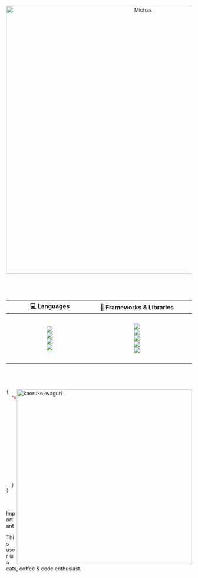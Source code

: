 <div align="center">
    <img src="https://github.com/user-attachments/assets/535b84ab-3f05-4710-b48e-4204ac06e6e2" alt="Michas" width=727>
  
  #
</div>
<br>
<div align="center"> 
  
  | 💻 Languages | 🧩 Frameworks & Libraries | 🗄️ Databases |
  | :---: | :---: | :---: |
  | ᅠᅠᅠᅠᅠᅠᅠᅠᅠᅠᅠᅠᅠᅠᅠ <br> <img src="https://img.shields.io/badge/TypeScript-007ACC?style=for-the-badge&logo=typescript&logoColor=white"> <br> <img src="https://img.shields.io/badge/JavaScript-F7DF1E?style=for-the-badge&logo=javascript&logoColor=black&logoWidth=100"> <br> <img src="https://img.shields.io/badge/HTML5-E34F26?style=for-the-badge&logo=html5&logoColor=white&logoWidth=100"> <br> <img src="https://img.shields.io/badge/CSS3-1572B6?style=for-the-badge&logo=css3&logoColor=white"> <br> ᅠᅠᅠᅠᅠᅠᅠᅠᅠᅠᅠᅠᅠᅠᅠ | ᅠᅠᅠᅠᅠᅠᅠᅠᅠᅠᅠᅠᅠᅠᅠ <br> <img src="https://img.shields.io/badge/React-20232A?style=for-the-badge&logo=react&logoColor=61DAFB"> <br> <img src="https://img.shields.io/badge/Next-black?style=for-the-badge&logo=next.js&logoColor=white"> <br> <img src="https://img.shields.io/badge/Electron-191970?style=for-the-badge&logo=Electron&logoColor=white"> <br> <img src="https://img.shields.io/badge/Node.js-43853D?style=for-the-badge&logo=node.js&logoColor=white"> <br> <img src="https://img.shields.io/badge/express.js-%23404d59.svg?style=for-the-badge&logo=express&logoColor=%2361DAFB"> <br> ᅠᅠᅠᅠᅠᅠᅠᅠᅠᅠᅠᅠᅠᅠᅠ | ᅠᅠᅠᅠᅠᅠᅠᅠᅠᅠᅠᅠᅠᅠᅠ <br> <img src="https://img.shields.io/badge/MySQL-00000F?style=for-the-badge&logo=mysql&logoColor=white"> <br> <img src="https://img.shields.io/badge/MongoDB-%234ea94b.svg?style=for-the-badge&logo=mongodb&logoColor=white"> <br> ᅠᅠᅠᅠᅠᅠᅠᅠᅠᅠᅠᅠᅠᅠᅠ |
  
  # 
</div>
<br>
<div>

  <img src="https://github.com/user-attachments/assets/c58d8e11-a8ce-41cb-9796-70ed69d991a1" alt="kaoruko-waguri" height=475 align="right">
  
  ```json
  {
    "michas": {
        "title": "Aspiring Full-Stack Dev",
        "education": "Computer Science - 4th semester",
        "hireable": true,
        "age": 19,
        "AKA": [
            "michaelcalb",
            "zmichas",
            "michael0509"
        ],
        "interests": [
            "videogames",
            "anime",
            "piano",
            "grêmio"
        ]
    }
}
  ```
</div>
<br>

> [!IMPORTANT]
> This user is a cats, coffee & code enthusiast.
> <!-- spread the word -->
